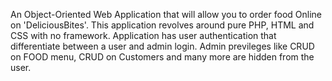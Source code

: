 An Object-Oriented Web Application that will allow you to order food Online on 'DeliciousBites'. 
This application revolves around pure PHP, HTML and CSS with no framework. 
Application has user authentication that differentiate between a user and admin login.
Admin previleges like CRUD on FOOD menu, CRUD on Customers and many more are hidden from the user.
